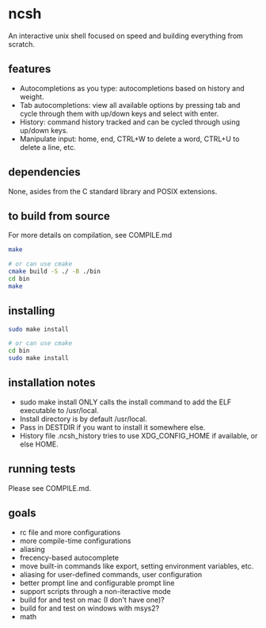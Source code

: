 # ncsh

An interactive unix shell focused on speed and building everything from scratch.

## features

* Autocompletions as you type: autocompletions based on history and weight.
* Tab autocompletions: view all available options by pressing tab and cycle through them with up/down keys and select with enter.
* History: command history tracked and can be cycled through using up/down keys.
* Manipulate input: home, end, CTRL+W to delete a word, CTRL+U to delete a line, etc.

## dependencies

None, asides from the C standard library and POSIX extensions.

## to build from source

For more details on compilation, see COMPILE.md

``` sh
make

# or can use cmake
cmake build -S ./ -B ./bin
cd bin
make
```

## installing

``` sh
sudo make install

# or can use cmake
cd bin
sudo make install
```

## installation notes

* sudo make install ONLY calls the install command to add the ELF executable to /usr/local.
* Install directory is by default /usr/local.
* Pass in DESTDIR if you want to install it somewhere else.
* History file .ncsh_history tries to use XDG_CONFIG_HOME if available, or else HOME.

## running tests

Please see COMPILE.md.

## goals

* rc file and more configurations
* more compile-time configurations
* aliasing
* frecency-based autocomplete
* move built-in commands like export, setting environment variables, etc.
* aliasing for user-defined commands, user configuration
* better prompt line and configurable prompt line
* support scripts through a non-iteractive mode
* build for and test on mac (I don't have one)?
* build for and test on windows with msys2?
* math
